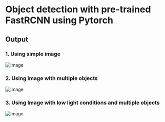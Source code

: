 <h1>Object detection with pre-trained FastRCNN using Pytorch</h1>

<h2> Output </h2>
<h3> 1. Using simple image </h3>

![image](https://user-images.githubusercontent.com/34622497/155886090-750e5e79-216e-4d60-b1d1-729d7690876f.png)


<h3> 2. Using Image with multiple objects </h3>

![image](https://user-images.githubusercontent.com/34622497/155886044-8b34a743-4392-4588-81cc-8953ac48f722.png)

<h3> 3. Using Image with low light conditions and multiple objects </h3>

![image](https://user-images.githubusercontent.com/34622497/155886150-7b1875df-c761-4d0b-83f1-89963d176738.png)



